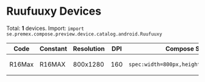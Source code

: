 # Ruufuuxy Devices

Total: **1** devices. Import: `import se.premex.compose.preview.device.catalog.android.Ruufuuxy`

| Code | Constant | Resolution | DPI | Compose Spec | Preview Usage |
|------|----------|------------|-----|-------------|---------------|
| R16Max | R16MAX | 800x1280 | 160 | `spec:width=800px,height=1280px,dpi=160` | `@Preview(device = Ruufuuxy.R16MAX)` |

<!-- Generated automatically. Do not edit manually. -->
